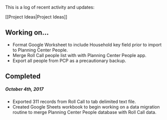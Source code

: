 This is a log of recent activity and updates:

[[Project Ideas|Project Ideas]]

## Working on...

- Format Google Worksheet to include Household key field prior to import to Planning Center People.
- Merge Roll Call people list with with Planning Center People app.
- Export all people from PCP as a precautionary backup.

## Completed  

##### October 4th, 2017  

- Exported 311 records from Roll Call to tab delimited text file.
- Created Google Sheets workbook to begin working on a data migration routine to merge Planning Center People database with Roll Call data.
